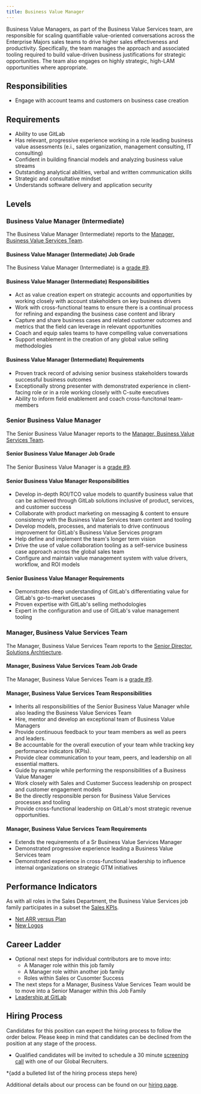 ```yaml
---
title: Business Value Manager
---
```


Business Value Managers, as part of the Business Value Services team, are responsible for scaling quantifiable value-oriented conversations across the Enterprise Majors sales teams to drive higher sales effectiveness and productivity.  Specifically, the team manages the approach and associated tooling required to build value-driven business justifications for strategic opportunities.  The team also engages on highly strategic, high-LAM opportunities where appropriate.

## Responsibilities

- Engage with account teams and customers on business case creation

## Requirements

- Ability to use GitLab
- Has relevant, progressive experience working in a role leading business value assessments (e.i., sales organization, management consulting, IT consulting)
- Confident in building financial models and analyzing business value streams
- Outstanding analytical abilities, verbal and written communication skills
- Strategic and consultative mindset
- Understands software delivery and application security

## Levels

### Business Value Manager (Intermediate)

The Business Value Manager (Intermediate) reports to the [Manager, Business Value Services Team](#manager-business-value-services-team).

#### Business Value Manager (Intermediate) Job Grade

The Business Value Manager (Intermediate) is a [grade #9](/handbook/total-rewards/compensation/compensation-calculator/#gitlab-job-grades).

#### Business Value Manager (Intermediate) Responsibilities

- Act as value creation expert on strategic accounts and opportunities by working closely with account stakeholders on key business drivers
- Work with cross-functional teams to ensure there is a continual process for refining and expanding the business case content and library
- Capture and share business cases and related customer outcomes and metrics that the field can leverage in relevant opportunities
- Coach and equip sales teams to have compelling value conversations
- Support enablement in the creation of any global value selling methodologies

#### Business Value Manager (Intermediate) Requirements

- Proven track record of advising senior business stakeholders towards successful business outcomes
- Exceptionally strong presenter with demonstrated experience in client-facing role or in a role working closely with C-suite executives
- Ability to inform field enablement and coach cross-funcitonal team-members

### Senior Business Value Manager

The Senior Business Value Manager reports to the [Manager, Business Value Services Team](#manager-business-value-services-team).

#### Senior Business Value Manager Job Grade

The Senior Business Value Manager is a [grade #9](/handbook/total-rewards/compensation/compensation-calculator/#gitlab-job-grades).

#### Senior Business Value Manager Responsibilities

- Develop in-depth ROI/TCO value models to quantify business value that can be achieved through GitLab solutions inclusive of product, services, and customer success
- Collaborate with product marketing on messaging & content to ensure consistency with the Business Value Services team content and tooling
- Develop models, processes, and materials to drive continuous improvement for GitLab's Business Value Services program
- Help define and implement the team's longer term vision
- Drive the use of value collaboration tooling as a self-service business case approach across the global sales team
- Configure and maintain value management system with value drivers, workflow, and ROI models

#### Senior Business Value Manager Requirements

- Demonstrates deep understanding of GitLab's differentiating value for GitLab's go-to-market usecases
- Proven expertise with GitLab's selling methodologies
- Expert in the configuration and use of GitLab's value management tooling

### Manager, Business Value Services Team

The Manager, Business Value Services Team reports to the [Senior Director, Solutions Archtiecture](/job-families/sales/solutions-architect/#senior-director-solutions-architects).

#### Manager, Business Value Services Team Job Grade

The Manager, Business Value Services Team is a [grade #9](/handbook/total-rewards/compensation/compensation-calculator/#gitlab-job-grades).

#### Manager, Business Value Services Team Responsibilities

- Inherits all responsibilities of the Senior Business Value Manager while also leading the Business Value Services Team
- Hire, mentor and develop an exceptional team of Business Value Managers
- Provide continuous feedback to your team members as well as peers and leaders.
- Be accountable for the overall execution of your team while tracking key performance indicators (KPIs).
- Provide clear communication to your team, peers, and leadership on all essential matters.
- Guide by example while performing the responsibilities of a Business Value Manager
- Work closely with Sales and Customer Success leadership on prospect and customer engagement models
- Be the directly responsible person for Business Value Services processes and tooling
- Provide cross-functional leadership on GitLab's most strategic revenue opportunities.

#### Manager, Business Value Services Team Requirements

- Extends the requirements of a Sr Business Value Services Manager
- Demonstrated progressive experience leading a Business Value Services team
- Demonstrated experience in cross-functional leadership to influence internal organizations on strategic GTM initiatives

## Performance Indicators

As with all roles in the Sales Department, the Business Value Services job family participates in a subset the [Sales KPIs](https://internal.gitlab.com/handbook/company/performance-indicators/sales/#kpi-summary).

- [Net ARR versus Plan](https://internal.gitlab.com/handbook/company/performance-indicators/sales/#net-arr-vs-plan)
- [New Logos](https://internal.gitlab.com/handbook/company/performance-indicators/sales/#new-logos)

## Career Ladder

- Optional next steps for individual contributors are to move into:
  - A Manager role within this job family
  - A Manager role within another job family
  - Roles within Sales or Cusomter Success
- The next steps for a Manager, Business Value Services Team would be to move into a Senior Manager within this Job Family
- [Leadership at GitLab](/handbook/company/structure/#director-group)

## Hiring Process

Candidates for this position can expect the hiring process to follow the order below. Please keep in mind that candidates can be declined from the position at any stage of the process.

- Qualified candidates will be invited to schedule a 30 minute [screening call](/handbook/hiring/candidate-faq/#screening-call) with one of our Global Recruiters.

*{add a bulleted list of the hiring process steps here}

Additional details about our process can be found on our [hiring page](/handbook/hiring/).
